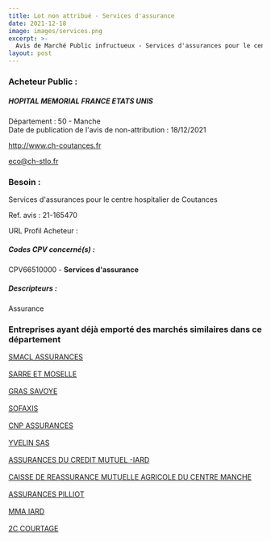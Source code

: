 ```yaml
---
title: Lot non attribué - Services d'assurance
date: 2021-12-18
image: images/services.png
excerpt: >-
  Avis de Marché Public infructueux - Services d'assurances pour le centre hospitalier de Coutances
layout: post
---
```


### Acheteur Public :
##### HOPITAL MEMORIAL FRANCE ETATS UNIS
Département : 50 - Manche<br/>
Date de publication de l'avis de non-attribution : 18/12/2021


http://www.ch-coutances.fr

eco@ch-stlo.fr


### Besoin :

Services d'assurances pour le centre hospitalier de Coutances

Ref. avis : 21-165470

URL Profil Acheteur : 

##### Codes CPV concerné(s) :
CPV66510000 - **Services d'assurance** <br/>

##### Descripteurs :
Assurance <br/>

### Entreprises ayant déjà emporté des marchés similaires dans ce département
<a href="/entreprise-544/siren-301309605">SMACL ASSURANCES</a><br/><br/>
<a href="/entreprise-544/siren-301573143">SARRE ET MOSELLE</a><br/><br/>
<a href="/entreprise-545/siren-311248637">GRAS SAVOYE</a><br/><br/>
<a href="/entreprise-548/siren-335171096">SOFAXIS</a><br/><br/>
<a href="/entreprise-549/siren-341737062">CNP ASSURANCES</a><br/><br/>
<a href="/entreprise-550/siren-349499558">YVELIN SAS</a><br/><br/>
<a href="/entreprise-550/siren-352406748">ASSURANCES DU CREDIT MUTUEL -IARD</a><br/><br/>
<a href="/entreprise-552/siren-383853801">CAISSE DE REASSURANCE MUTUELLE AGRICOLE DU CENTRE MANCHE</a><br/><br/>
<a href="/entreprise-558/siren-422060236">ASSURANCES PILLIOT</a><br/><br/>
<a href="/entreprise-561/siren-440048882">MMA IARD</a><br/><br/>
<a href="/entreprise-561/siren-443176359">2C COURTAGE</a><br/><br/>
